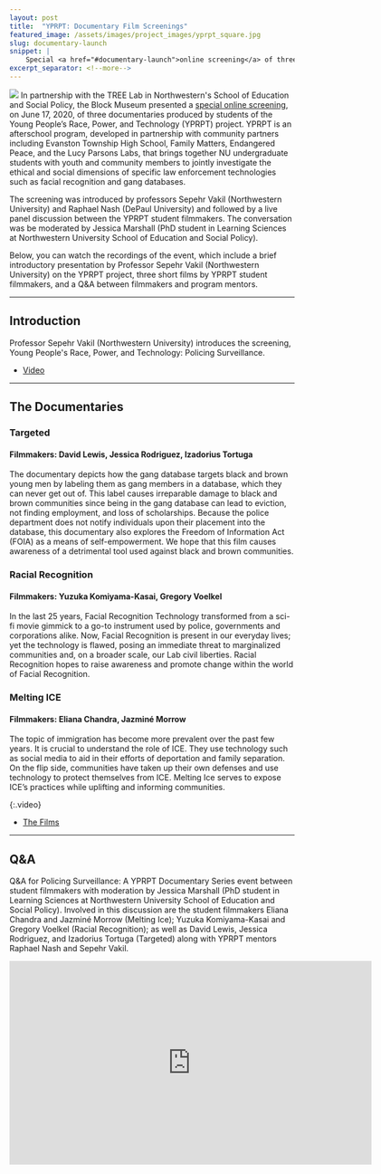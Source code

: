 ```yaml
---
layout: post
title:  "YPRPT: Documentary Film Screenings"
featured_image: /assets/images/project_images/yprpt_square.jpg
slug: documentary-launch
snippet: |
    Special <a href="#documentary-launch">online screening</a> of three documentaries produced by students of the Young People’s Race, Power, and Technology (YPRPT) project
excerpt_separator: <!--more-->
---
```


<img class="img-right" src="/assets/images/project_images/yprpt.jpg" />
<span class="first-character">I</span>n partnership with the TREE Lab in Northwestern's School of Education and Social Policy, the Block Museum presented a <a href="https://vimeo.com/showcase/7260847" target="_blank">special online screening</a>, on June 17, 2020, of three documentaries produced by students of the Young People’s Race, Power, and Technology (YPRPT) project. YPRPT is an afterschool program, developed in partnership with community partners including Evanston Township High School, Family Matters, Endangered Peace, and the Lucy Parsons Labs, that brings together NU undergraduate students with youth and community members to jointly investigate the ethical and social dimensions of specific law enforcement technologies such as facial recognition and gang databases. 

The screening was introduced by professors Sepehr Vakil (Northwestern University) and Raphael Nash (DePaul University) and followed by a live panel discussion between the YPRPT student filmmakers. The conversation was be moderated by Jessica Marshall (PhD student in Learning Sciences at Northwestern University School of Education and Social Policy). 

<!--more-->

Below, you can watch the recordings of the event, which include a brief introductory presentation by Professor Sepehr Vakil (Northwestern University) on the YPRPT project, three short films by YPRPT student filmmakers, and a Q&A between filmmakers and program mentors.

---

## Introduction
Professor Sepehr Vakil (Northwestern University) introduces the screening, Young People's Race, Power, and Technology: Policing Surveillance.

* <a href="https://vimeo.com/showcase/7260847/video/429422733" target="_blank">Video</a>

---

## The Documentaries

### Targeted
#### Filmmakers: David Lewis, Jessica Rodriguez, Izadorius Tortuga

The documentary depicts how the gang database targets black and brown young men by labeling them as gang members in a database, which they can never get out of. This label causes irreparable damage to black and brown communities since being in the gang database can lead to eviction, not finding employment, and loss of scholarships. Because the police department does not notify individuals upon their placement into the database, this documentary also explores the Freedom of Information Act (FOIA) as a means of self-empowerment. We hope that this film causes awareness of a detrimental tool used against black and brown communities.

        
### Racial Recognition
#### Filmmakers: Yuzuka Komiyama-Kasai, Gregory Voelkel

In the last 25 years, Facial Recognition Technology transformed from a sci-fi movie gimmick to a go-to instrument used by police, governments and corporations alike. Now, Facial Recognition is present in our everyday lives; yet the technology is flawed, posing an immediate threat to marginalized communities and, on a broader scale, our Lab civil liberties. Racial Recognition hopes to raise awareness and promote change within the world of Facial Recognition.

### Melting ICE
#### Filmmakers: Eliana Chandra, Jazminé Morrow

The topic of immigration has become more prevalent over the past few years. It is crucial to understand the role of ICE. They use technology such as social media to aid in their efforts of deportation and family separation. On the flip side, communities have taken up their own defenses and use technology to protect themselves from ICE. Melting Ice serves to expose ICE’s practices while uplifting and informing communities.


{:.video}
* <a href="https://vimeo.com/showcase/7260847/video/429377282" target="_blank">The Films</a>

---

## Q&A
Q&A for Policing Surveillance: A YPRPT Documentary Series event between student filmmakers with moderation by Jessica Marshall (PhD student in Learning Sciences at Northwestern University School of Education and Social Policy). Involved in this discussion are the student filmmakers Eliana Chandra and Jazminé Morrow (Melting Ice); Yuzuka Komiyama-Kasai and Gregory Voelkel (Racial Recognition); as well as David Lewis, Jessica Rodriguez, and Izadorius Tortuga (Targeted) along with YPRPT mentors Raphael Nash and Sepehr Vakil.

<iframe src="https://player.vimeo.com/video/430463809" width="640" height="360" frameborder="0" allow="autoplay; fullscreen" allowfullscreen></iframe>
